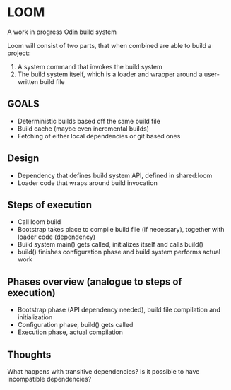 # LOOM

A work in progress Odin build system

Loom will consist of two parts, that when combined are able to build a project:
1. A system command that invokes the build system
2. The build system itself, which is a loader and wrapper around a user-written build file

## GOALS

- Deterministic builds based off the same build file
- Build cache (maybe even incremental builds)
- Fetching of either local dependencies or git based ones

## Design

- Dependency that defines build system API, defined in shared:loom
- Loader code that wraps around build invocation

## Steps of execution

- Call loom build
- Bootstrap takes place to compile build file (if necessary), together with loader code (dependency)
- Build system main() gets called, initializes itself and calls build()
- build() finishes configuration phase and build system performs actual work

## Phases overview (analogue to steps of execution)

- Bootstrap phase (API dependency needed), build file compilation and initialization
- Configuration phase, build() gets called
- Execution phase, actual compilation

## Thoughts

What happens with transitive dependencies?
Is it possible to have incompatible dependencies?
